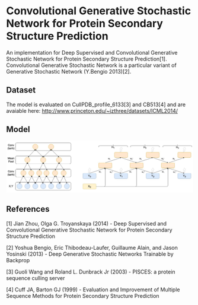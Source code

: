 # Convolutional Generative Stochastic Network for Protein Secondary Structure Prediction
An implementation for Deep Supervised and Convolutional Generative Stochastic Network for Protein Secondary Structure Prediction[1].
Convolutional Generative Stochastic Network is a particular variant of Generative Stochastic Network (Y.Bengio 2013)[2].

## Dataset
The model is evaluated on CullPDB_profile_6133[3] and CB513[4] and are avaiable here: http://www.princeton.edu/~jzthree/datasets/ICML2014/

## Model
![alt text](https://github.com/AlessandroMinervini/Convolutional-Generative-Stochastic-Network-for-Protein-Secondary-Structure-Prediction/blob/master/images/archit.jpg)


## References
[1] Jian Zhou, Olga G. Troyanskaya (2014) - Deep Supervised and Convolutional Generative Stochastic Network for Protein Secondary Structure Prediction

[2] Yoshua Bengio, Eric Thibodeau-Laufer, Guillaume Alain, and Jason Yosinski (2013) - Deep Generative Stochastic Networks Trainable by Backprop

[3] Guoli Wang and Roland L. Dunbrack Jr (2003) - PISCES: a protein sequence culling server

[4]  Cuff JA, Barton GJ (1999) - Evaluation and Improvement of Multiple Sequence Methods for Protein Secondary Structure Prediction





